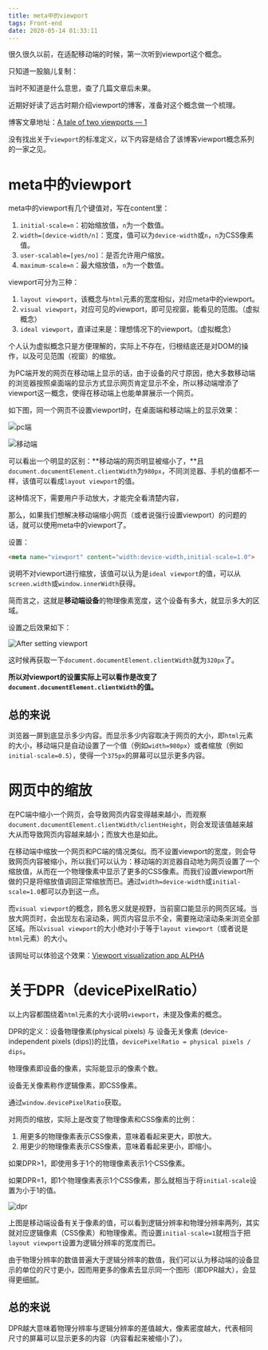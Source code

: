 ```yaml
---
title: meta中的viewport
tags: Front-end
date: 2020-05-14 01:33:11
---
```



很久很久以前，在适配移动端的时候，第一次听到viewport这个概念。

只知道一股脑儿复制：

> <meta name="viewport" content="initial-scale=1.0, width=device-width, user-scalable=no, maximum-scale=1.0">

当时不知道是什么意思，查了几篇文章后未果。

近期好好读了远古时期介绍viewport的博客，准备对这个概念做一个梳理。

博客文章地址：[A tale of two viewports — 1](https://quirksmode.org/mobile/viewports.html)

没有找出关于`viewport`的标准定义，以下内容是结合了该博客viewport概念系列的一家之见。

# meta中的viewport

meta中的viewport有几个键值对，写在content里：

1. `initial-scale=n`：初始缩放值，`n`为一个数值。
2. `width=[device-width/n]`：宽度，值可以为`device-width`或`n`，`n`为CSS像素值。
3. `user-scalable=[yes/no]`：是否允许用户缩放。
4. `maximum-scale=n`：最大缩放值，`n`为一个数值。

viewport可分为三种：

1. `layout viewport`，该概念与`html`元素的宽度相似，对应meta中的viewport。
2. `visual viewport`，对应可见的viewport，即可见视窗，能看见的范围。（虚拟概念）
3. `ideal viewport`，直译过来是：理想情况下的viewport。（虚拟概念）

个人认为虚拟概念只是方便理解的，实际上不存在，归根结底还是对DOM的操作，以及可见范围（视窗）的缩放。

为PC端开发的网页在移动端上显示的话，由于设备的尺寸原因，绝大多数移动端的浏览器按照桌面端的显示方式显示网页肯定显示不全，所以移动端增添了viewport这一概念，使得在移动端上也能单屏展示一个网页。

如下图，同一个网页不设置viewport时，在桌面端和移动端上的显示效果：

![pc端](pc.png)

![移动端](mobile.png)

可以看出一个明显的区别：**移动端的网页明显被缩小了，**且`document.documentElement.clientWidth`为`980px`，不同浏览器、手机的值都不一样，该值可以看成`layout viewport`的值。

这种情况下，需要用户手动放大，才能完全看清楚内容，

那么，如果我们想解决移动端缩小网页（或者说强行设置viewport）的问题的话，就可以使用meta中的viewport了。

设置：

```html
<meta name="viewport" content="width:device-width,initial-scale=1.0">
```

说明不对viewport进行缩放，该值可以认为是`ideal viewport`的值，可以从`screen.width`或`window.innerWidth`获得。

简而言之，这就是**移动端设备**的物理像素宽度，这个设备有多大，就显示多大的区域。

设置之后效果如下：

![After setting viewport](set_viewport_mobile.png)

这时候再获取一下`document.documentElement.clientWidth`就为`320px`了。

**所以对viewport的设置实际上可以看作是改变了`document.documentElement.clientWidth`的值。**



## 总的来说

浏览器一屏到底显示多少内容。而显示多少内容取决于网页的大小，即`html`元素的大小，移动端只是自动设置了一个值（例如`width=980px`）或者缩放（例如`initial-scale=0.5`），使得一个`375px`的屏幕可以显示更多内容。



# 网页中的缩放

在PC端中缩小一个网页，会导致网页内容变得越来越小，而观察`document.documentElement.clientWidth/clientHeight`，则会发现该值越来越大从而导致网页内容越来越小；而放大也是如此。

在移动端中缩放一个网页和PC端的情况类似。而不设置viewport的宽度，则会导致网页内容被缩小，所以我们可以认为：移动端的浏览器自动地为网页设置了一个缩放值，从而在一个物理像素中显示了更多的CSS像素。而我们设置viewport所做的只是将缩放值调回正常缩放而已。通过`width=device-width`或`initial-scale=1.0`都可以办到这一点。

而`visual viewport`的概念，顾名思义就是视野，当前窗口能显示的网页区域。当放大网页时，会出现左右滚动条，网页内容显示不全，需要拖动滚动条来浏览全部区域。所以`visual viewport`的大小绝对小于等于`layout viewport`（或者说是`html`元素）的大小。

该网址可以体验这个效果：[Viewport visualization app ALPHA](https://www.quirksmode.org/mobile/viewports/)

# 关于DPR（devicePixelRatio）

以上内容都围绕着`html`元素的大小说明`viewport`，未提及像素的概念。

DPR的定义：设备物理像素(physical pixels)  与 设备无关像素 (device-independent pixels (dips))的比值，`devicePixelRatio = physical pixels / dips`。

物理像素即设备的像素，实际能显示的像素个数。

设备无关像素称作逻辑像素，即CSS像素。

通过`window.devicePixelRatio`获取。

对网页的缩放，实际上是改变了物理像素和CSS像素的比例：

1. 用更多的物理像素表示CSS像素，意味着看起来更大，即放大。
2. 用更少的物理像素表示CSS像素，意味着看起来更小，即缩小。

如果DPR>1，即使用多于1个的物理像素表示1个CSS像素。

如果DPR=1，即1个物理像素表示1个CSS像素，那么就相当于将`initial-scale`设置为小于1的值。

![dpr](dpr.png)

上图是移动端设备有关于像素的值，可以看到逻辑分辨率和物理分辨率两列，其实就对应逻辑像素（CSS像素）和物理像素。而设置`initial-scale=1`就相当于把`layout viewport`设置为逻辑分辨率的宽度而已。

由于物理分辨率的数值普遍大于逻辑分辨率的数值，我们可以认为移动端的设备显示的单位的尺寸更小，因而用更多的像素去显示同一个图形（即DPR越大），会显得更细腻。



## 总的来说

DPR越大意味着物理分辨率与逻辑分辨率的差值越大，像素密度越大，代表相同尺寸的屏幕可以显示更多的内容（内容看起来被缩小了）。

